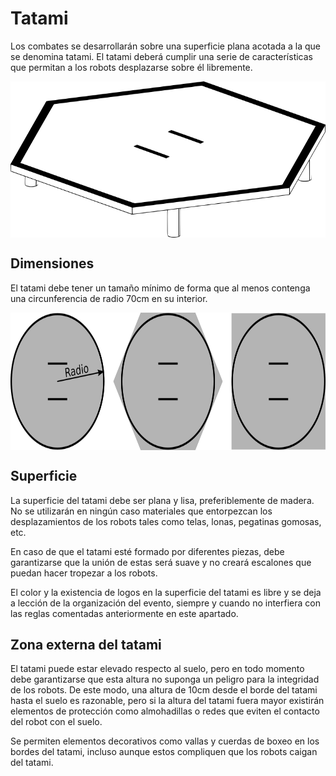 # Tatami

Los combates se desarrollarán sobre una superficie plana acotada a la que se denomina tatami. El tatami deberá cumplir una serie de características que permitan a los robots desplazarse sobre él libremente.

<p align="center"><img src="images/tatami.png" height="250px" align = "center"></p>


## Dimensiones

El tatami debe tener un tamaño mínimo de forma que al menos contenga una circunferencia de radio 70cm en su interior.

<p align="center"><img src="images/formas_tatami.png" height="220px" align = "center"></p>


## Superficie

La superficie del tatami debe ser plana y lisa, preferiblemente de madera. No se utilizarán en ningún caso materiales que entorpezcan los desplazamientos de los robots tales como telas, lonas, pegatinas gomosas, etc.

En caso de que el tatami esté formado por diferentes piezas, debe garantizarse que la unión de estas será suave y no creará escalones que puedan hacer tropezar a los robots.

El color y la existencia de logos en la superficie del tatami es libre y se deja a lección de la organización del evento, siempre y cuando no interfiera con las reglas comentadas anteriormente en este apartado.

## Zona externa del tatami

El tatami puede estar elevado respecto al suelo, pero en todo momento debe garantizarse que esta altura no suponga un peligro para la integridad de los robots. De este modo, una altura de 10cm desde el borde del tatami hasta el suelo es razonable, pero si la altura del tatami fuera mayor existirán elementos de protección como almohadillas o redes que eviten el contacto del robot con el suelo.

Se permiten elementos decorativos como vallas y cuerdas de boxeo en los bordes del tatami, incluso aunque estos compliquen que los robots caigan del tatami.
